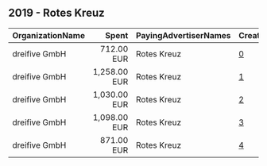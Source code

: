 ## 2019 - Rotes Kreuz 
|OrganizationName|Spent|PayingAdvertiserNames|CreativeUrls|Impressions|Genders|AgeBrackets|CountryCodes|BillingAddresses|CandidateBallotInformation|
|:---|---:|:---|:---|---:|:---|:---|:---|:---|:---|
|dreifive GmbH|712.00 EUR|Rotes Kreuz|[0](https://www.snap.com/political-ads/asset/6a096eb18c3508778286af2237fb27f944e34f76a653a89e85e126d5edea7fed?mediaType=mp4)|619,266||18-25|austria|"Laimgrubengasse 14,Vienna,1060,AT"||
|dreifive GmbH|1,258.00 EUR|Rotes Kreuz|[1](https://www.snap.com/political-ads/asset/944eee0debbe165e8aa216be7f58c0681b5bcb4be162446747263ac2af6c66b9?mediaType=mp4)|1,102,722||18-25|austria|"Laimgrubengasse 14,Vienna,1060,AT"||
|dreifive GmbH|1,030.00 EUR|Rotes Kreuz|[2](https://www.snap.com/political-ads/asset/8ce10b7886f619c4b63c0e9fc298db0eaa61bf441fa1771e7c593c6033bbe6da?mediaType=mp4)|820,237||16-25|austria|"Laimgrubengasse 14,Vienna,1060,AT"||
|dreifive GmbH|1,098.00 EUR|Rotes Kreuz|[3](https://www.snap.com/political-ads/asset/071f0c212a0ec505177887bb7653f6735c6097255f704f92d5d6cdce9e6c58b5?mediaType=mp4)|866,662||16-25|austria|"Laimgrubengasse 14,Vienna,1060,AT"||
|dreifive GmbH|871.00 EUR|Rotes Kreuz|[4](https://www.snap.com/political-ads/asset/8becbacc57de93047b36f5979c45115b910fa52fa19a893ab319172e108a74c3?mediaType=mp4)|699,822||16-25|austria|"Laimgrubengasse 14,Vienna,1060,AT"||
